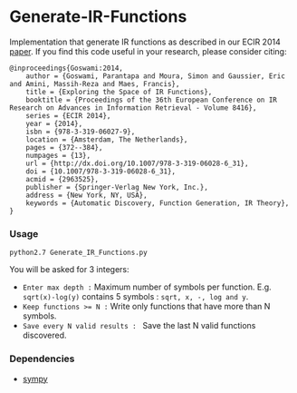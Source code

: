 # Generate-IR-Functions

Implementation that generate IR functions as described in our ECIR 2014 [paper](http://ama.liglab.fr/Khronos/Docs/ECIR2014.pdf). If you find this code useful in your research, please consider citing:

    @inproceedings{Goswami:2014,
        author = {Goswami, Parantapa and Moura, Simon and Gaussier, Eric and Amini, Massih-Reza and Maes, Francis},
        title = {Exploring the Space of IR Functions},
        booktitle = {Proceedings of the 36th European Conference on IR Research on Advances in Information Retrieval - Volume 8416},
        series = {ECIR 2014},
        year = {2014},
        isbn = {978-3-319-06027-9},
        location = {Amsterdam, The Netherlands},
        pages = {372--384},
        numpages = {13},
        url = {http://dx.doi.org/10.1007/978-3-319-06028-6_31},
        doi = {10.1007/978-3-319-06028-6_31},
        acmid = {2963525},
        publisher = {Springer-Verlag New York, Inc.},
        address = {New York, NY, USA},
        keywords = {Automatic Discovery, Function Generation, IR Theory},
    }

### Usage

    python2.7 Generate_IR_Functions.py

You will be asked for 3 integers:

* `Enter max depth :` Maximum number of symbols per function. E.g. `sqrt(x)-log(y)` contains 5 symbols : `sqrt, x, -, log and y`.
* `Keep functions >= N :` Write only functions that have more than N symbols.
* `Save every N valid results : ` Save the last N valid functions discovered.

### Dependencies
* [sympy](http://www.sympy.org/fr/index.html)
